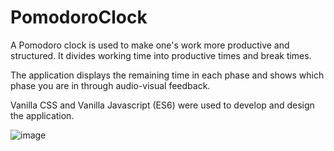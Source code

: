 # PomodoroClock

A Pomodoro clock is used to make one's work more productive and structured. It divides working time into productive times and break times. 

The application displays the remaining time in each phase and shows which phase you are in through audio-visual feedback.

Vanilla CSS and Vanilla Javascript (ES6) were used to develop and design the application.

![image](https://user-images.githubusercontent.com/58261089/136650928-f6026af9-e390-4ed5-8a52-0bde85c97c93.png)
